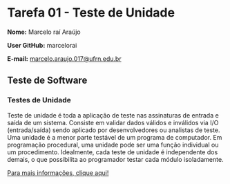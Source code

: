 # Tarefa 01 - Teste de Unidade

**Nome:** Marcelo raí Araújo

**User GitHub:** marcelorai

**E-mail:** marcelo.araujo.017@ufrn.edu.br

## Teste de Software

### Testes de Unidade

Teste de unidade é toda a aplicação de teste nas assinaturas de entrada e saída de um sistema. Consiste em validar dados válidos e inválidos via I/O (entrada/saída) sendo aplicado por desenvolvedores ou analistas de teste. Uma unidade é a menor parte testável de um programa de computador. Em programação procedural, uma unidade pode ser uma função individual ou um procedimento. Idealmente, cada teste de unidade é independente dos demais, o que possibilita ao programador testar cada módulo isoladamente.

[Para mais informações, clique aqui!](https://pt.wikipedia.org/wiki/Teste_de_unidade)